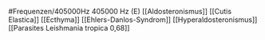 #Frequenzen/405000Hz
405000 Hz (E)
[[Aldosteronismus]]
[[Cutis Elastica]]
[[Ecthyma]]
[[Ehlers-Danlos-Syndrom]]
[[Hyperaldosteronismus]]
[[Parasites Leishmania tropica 0,68]]